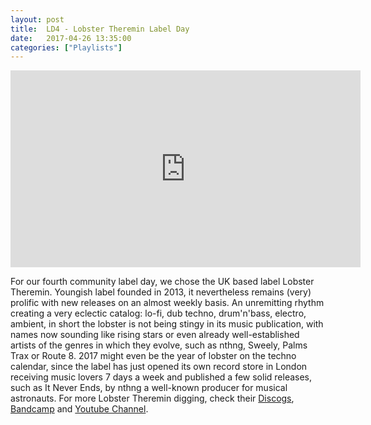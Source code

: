 ```yaml
---
layout: post
title:  LD4 - Lobster Theremin Label Day
date:   2017-04-26 13:35:00
categories: ["Playlists"]
---
```


<iframe width="560" height="315" src="https://www.youtube.com/embed/videoseries?list=PLXG1UxdN3qL8KlOeZ3nyLR89oaJGBrR5R" frameborder="0" allowfullscreen></iframe>

For our fourth community label day, we chose the UK based label Lobster Theremin. 
Youngish label founded in 2013, it nevertheless remains (very) prolific with new releases on an almost weekly basis. An unremitting rhythm creating a very eclectic catalog: lo-fi, dub techno, drum'n'bass, electro, ambient, in short the lobster is not being stingy in its music publication, with names now sounding like rising stars or even already well-established artists of the genres in which they evolve, such as nthng, Sweely, Palms Trax or Route 8.
2017 might even be the year of lobster on the techno calendar, since the label has just opened its own record store in London receiving music lovers 7 days a week and published a few solid releases, such as It Never Ends, by nthng a well-known producer for musical astronauts. 
For more Lobster Theremin digging, check their [Discogs](https://www.discogs.com/fr/label/591234-Lobster-Theremin), [Bandcamp](http://lobstertheremin.com/) and [Youtube Channel](https://www.youtube.com/channel/UCCkaMDQQp0IesSMgmXs9ouQ).
